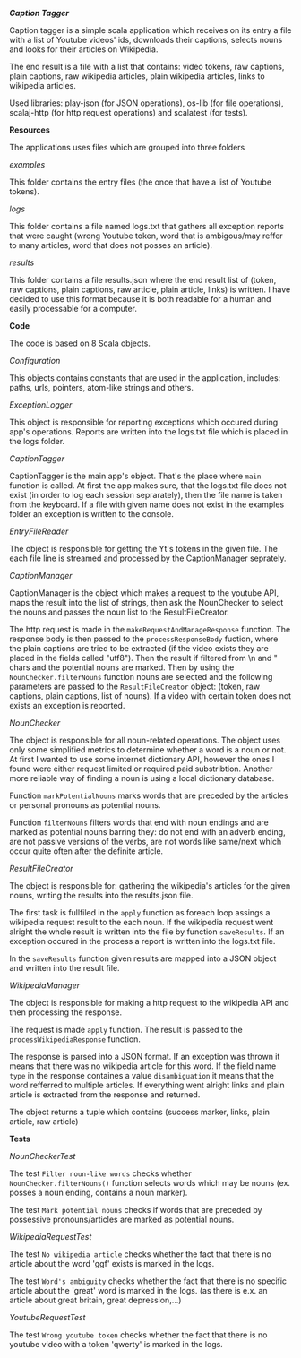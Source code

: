***Caption Tagger***

Caption tagger is a simple scala application which receives on its entry a file with a list of Youtube videos' ids, downloads their captions, selects nouns and looks for their articles on Wikipedia.

The end result is a file with a list that contains: video tokens, raw captions, plain captions, raw wikipedia articles, plain wikipedia articles, links to wikipedia articles.

Used libraries: play-json (for JSON operations), os-lib (for file operations), scalaj-http (for http request operations) and scalatest (for tests).


**Resources**

The applications uses files which are grouped into three folders

*examples*

This folder contains the entry files (the once that have a list of Youtube tokens).

*logs*

This folder contains a file named logs.txt that gathers all exception reports that were caught (wrong Youtube token, word that is ambigous/may reffer to many articles, word that does not posses an article). 

*results*

This folder contains a file results.json where the end result list of (token, raw captions, plain captions, raw article, plain article, links) is written. I have decided to use this format because it is both readable for a human and easily processable for a computer.

**Code**
 
 The code is based on 8 Scala objects.
 
 *Configuration*
 
 This objects contains constants that are used in the application, includes: paths, urls, pointers, atom-like strings and others.
 
 *ExceptionLogger*
 
This object is responsible for reporting exceptions which occured during app's operations. Reports are written into the logs.txt file which is placed in the logs folder.
 
 *CaptionTagger*
 
CaptionTagger is the main app's object. That's the place where `main` function is called. At first the app makes sure, that the logs.txt file does not exist (in order to log each session seprarately), then the file name is taken from the keyboard. If a file with given name does not exist in the examples folder an exception is written to the console.
 
 *EntryFileReader*
 
 The object is responsible for getting the Yt's tokens in the given file. The each file line is streamed and processed by the CaptionManager seprately.
 
 *CaptionManager*
 
CaptionManager is the object which makes a request to the youtube API, maps the result into the list of strings, then ask the NounChecker to select the nouns and passes the noun list to the ResultFileCreator.

The http request is made in the `makeRequestAndManageResponse` function. The response body is then passed to the `processResponseBody` fuction, where the plain captions are tried to be extracted (if the video exists they are placed in the fields called "utf8"). Then the result if filtered from \n and " chars and the potential nouns are marked. Then by using the `NounChecker.filterNouns` function nouns are selected and the following parameters are passed to the `ResultFileCreator` object: (token, raw captions, plain captions, list of nouns). If a video with certain token does not exists an exception is reported.
 
 *NounChecker*
 
 The object is responsible for all noun-related operations. The object uses only some simplified metrics to determine whether a word is a noun or not. At first I wanted to use some internet dictionary API, however the ones I found were either request limited or required paid substribtion. Another more reliable way of finding a noun is using a local dictionary database. 
 
 Function `markPotentialNouns` marks words that are preceded by the articles or personal pronouns as potential nouns.
 
 Function `filterNouns` filters words that end with noun endings and are marked as potential nouns barring they: do not end with an adverb ending, are not passive versions of the verbs, are not words like same/next which occur quite often after the definite article. 
 
 *ResultFileCreator*
 
 The object is responsible for: gathering the wikipedia's articles for the given nouns, writing the results into the results.json file.
 
 The first task is fullfiled in the `apply` function as foreach loop assings a wikipedia request result to the each noun. If the wikipedia request went alright the whole result is written into the file by function `saveResults`. If an exception occured in the process a report is written into the logs.txt file. 
 
 In the `saveResults` function given results are mapped into a JSON object and written into the result file.
 
 *WikipediaManager*
 
 The object is responsible for making a http request to the wikipedia API and then processing the response. 
 
 The request is made `apply` function. The result is passed to the `processWikipediaResponse` function.
 
 The response is parsed into a JSON format. If an exception was thrown it means that there was no wikipedia article for this word.
 If the field name `type` in the response containes a value `disambiguation` it means that the word refferred to multiple articles. 
 If everything went alright links and plain article is extracted from the response and returned.
 
 The object returns a tuple which contains (success marker, links, plain article, raw article)

**Tests**

*NounCheckerTest*

The test `Filter noun-like words` checks whether `NounChecker.filterNouns()` function selects words which may be nouns (ex. posses a noun ending, contains a noun marker).

The test `Mark potential nouns` checks if words that are preceded by possessive pronouns/articles are marked as potential nouns.

*WikipediaRequestTest*

The test `No wikipedia article` checks whether the fact that there is no article about the word 'ggf' exists is marked in the logs.

The test `Word's ambiguity` checks whether the fact that there is no specific article about the 'great' word is marked in the logs. (as there is e.x. an article about great britain, great depression,...)


*YoutubeRequestTest*

The test `Wrong youtube token` checks whether the fact that there is no youtube video with a token 'qwerty' is marked in the logs.
